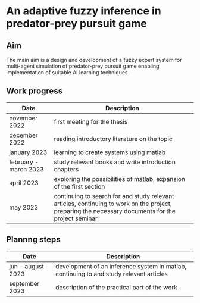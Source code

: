 # An adaptive fuzzy inference in predator-prey pursuit game

## Aim

The main aim is a design and development of a fuzzy expert system for multi-agent simulation of predator-prey pursuit game enabling implementation of suitable AI learning techniques.

## Work progress
| Date                     | Description                            |
| ------------------------ | -------------------------------------- |
| november 2022            | first meeting for the thesis           |
| december 2022            | reading introductory literature on the topic |
| january 2023             | learning to create systems using matlab |
| february - march 2023    | study relevant books and write introduction chapters |
| april 2023               | exploring the possibilities of matlab, expansion of the first section |
| may 2023                 | continuing to search for and study relevant articles, continuing to work on the project, preparing the necessary documents for the project seminar |

## Plannng steps
| Date              | Description |
| ------------- | ------------- |
| jun - august 2023 | development of an inference system in matlab, continuing to and study relevant articles |
| september 2023 | description of the practical part of the work |
